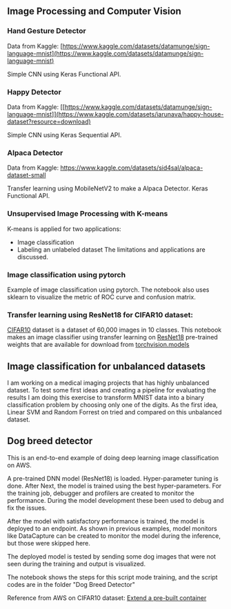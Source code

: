 ## Image Processing and Computer Vision

### Hand Gesture Detector
Data from Kaggle: [https://www.kaggle.com/datasets/datamunge/sign-language-mnist](https://www.kaggle.com/datasets/datamunge/sign-language-mnist)

Simple CNN using Keras Functional API.

### Happy Detector
Data from Kaggle: [[https://www.kaggle.com/datasets/datamunge/sign-language-mnist]](https://www.kaggle.com/datasets/iarunava/happy-house-dataset?resource=download)

Simple CNN using Keras Sequential API.

### Alpaca Detector
Data from Kaggle: https://www.kaggle.com/datasets/sid4sal/alpaca-dataset-small

Transfer learning using MobileNetV2 to make a Alpaca Detector. Keras Functional API. 

### Unsupervised Image Processing with K-means
K-means is applied for two applications:
- Image classification
- Labeling an unlabeled dataset
The limitations and applications are discussed.

### Image classification using pytorch
Example of image classification using pytorch. The notebook also uses sklearn to visualize the metric of ROC curve and confusion matrix.

### Transfer learning using ResNet18 for CIFAR10 dataset:
[CIFAR10](https://www.cs.toronto.edu/~kriz/cifar.html) dataset is a dataset of 60,000 images in 10 classes.
This notebook makes an image classifier using transfer learning on [ResNet18](https://www.sciencedirect.com/topics/computer-science/residual-network#:~:text=ResNet18%20is%20a%2072%2Dlayer,a%20degradation%20of%20the%20output.) pre-trained weights that are available for download from [torchvision.models](https://pytorch.org/vision/stable/models.html)

## Image classification for unbalanced datasets
I am working on a medical imaging projects that has highly unbalanced dataset. To test some first ideas and creating a pipeline for evaluating the results I am doing this exercise to transform MNIST data into a binary classification problem by choosing only one of the digits.
As the first idea, Linear SVM and Random Forrest on tried and compared on this unbalanced dataset.

## Dog breed detector
This is an end-to-end example of doing deep learning image classification on AWS.

A pre-trained DNN model (ResNet18) is loaded. Hyper-parameter tuning is done. After Next, the model is trained using the best hyper-parameters. For the training job, debugger and profilers are created to monitor the performance. During the model development these been used to debug and fix the issues.

After the model with satisfactory performance is trained, the model is deployed to an endpoint. As shown in previous examples, model monitors like DataCapture can be created to monitor the model during the inference, but those were skipped here.

The deployed model is tested by sending some dog images that were not seen during the training and output is visualized.

The notebook shows the steps for this script mode training, and the script codes are in the folder "Dog Breed Detector"

Reference from AWS on CIFAR10 dataset: [Extend a pre-built container](https://docs.aws.amazon.com/sagemaker/latest/dg/prebuilt-containers-extend.html)
